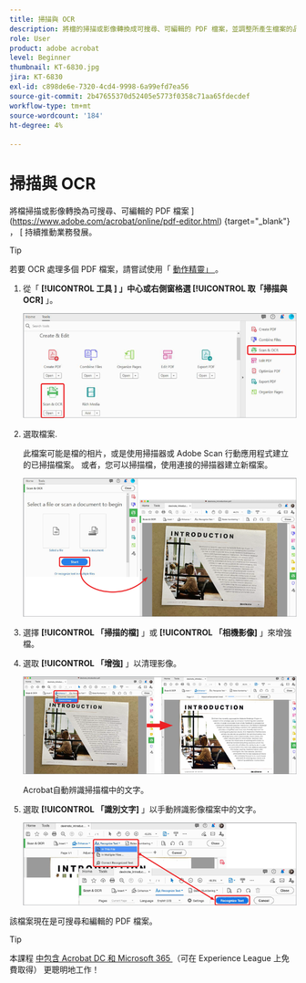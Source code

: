 ```yaml
---
title: 掃描與 OCR
description: 將檔的掃描或影像轉換成可搜尋、可編輯的 PDF 檔案，並調整所產生檔案的品質
role: User
product: adobe acrobat
level: Beginner
thumbnail: KT-6830.jpg
jira: KT-6830
exl-id: c898de6e-7320-4cd4-9998-6a99efd7ea56
source-git-commit: 2b47655370d52405e5773f0358c71aa65fdecdef
workflow-type: tm+mt
source-wordcount: '184'
ht-degree: 4%

---
```


# 掃描與 OCR

將檔掃描或影像轉換為可搜尋、可編輯的 PDF 檔案 ](https://www.adobe.com/acrobat/online/pdf-editor.html) {target="_blank"} ， [ 持續推動業務發展。

>[!TIP]
>
>若要 OCR 處理多個 PDF 檔案，請嘗試使用「 [ 動作精靈」 ](../advanced-tasks/action.md) 。

1. 從「 **[!UICONTROL 工具 ] 」中心或右側窗格選 [!UICONTROL  取「掃描與 OCR]** 」。

   ![掃描步驟 1](../assets/Scan_1.png)

1. 選取檔案.

   此檔案可能是檔的相片，或是使用掃描器或 Adobe Scan 行動應用程式建立的已掃描檔案。 或者，您可以掃描檔，使用連接的掃描器建立新檔案。

   ![掃描步驟 2](../assets/Scan_2.png)

1. 選擇 **[!UICONTROL 「掃描的檔]** 」或 **[!UICONTROL 「相機影像]** 」來增強檔。

1. 選取 **[!UICONTROL 「增強]** 」以清理影像。

   ![掃描步驟 3](../assets/Scan_3.png)

   Acrobat自動辨識掃描檔中的文字。

1. 選取 **[!UICONTROL 「識別文字]** 」以手動辨識影像檔案中的文字。

   ![掃描步驟 4](../assets/Scan_4.png)

該檔案現在是可搜尋和編輯的 PDF 檔案。

>[!TIP]
>
>本課程 [ 中包含 Acrobat DC 和 Microsoft 365 ](https://experienceleague.adobe.com/?recommended=Acrobat-U-1-2021.microsoft365) （可在 Experience League 上免費取得） 更聰明地工作！
